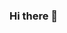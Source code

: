 ### Hi there 👋

<!--

🔭 I’m currently working on an exciting React, React Native and Firebase project to support a rapidly developing market in Southest Asia!
🌱 I’m currently learning React, React Native and Firebase
👯 I’m looking to collaborate on product management and marketing projects with teams of any size or virtical
🤔 I’m looking for help with growth marketing, Integrated Marketing Communications and UX research
💬 Ask me about my many marketing projects and personal research projects!

📫 How to reach me: 
camwhite982@gmail.com

- 😄 Pronouns: 
He/Him

- ⚡ Fun fact: 
I have been working in the marketing industry for 10 years now!

-->

